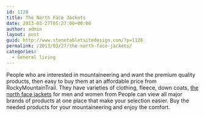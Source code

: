 ```yaml
---
id: 1128
title: The North Face Jackets
date: 2013-03-27T05:27:00+00:00
author: admin
layout: post
guid: http://www.stonetabletsitedesign.com/?p=1128
permalink: /2013/03/27/the-north-face-jackets/
categories:
  - General living
---
```

People who are interested in mountaineering and want the premium quality products, then easy to buy them at an affordable price from RockyMountainTrail. They have varieties of clothing, fleece, down coats, [the north face jackets](http://www.rockymountaintrail.com/outdoor/The_North_Face/) for men and women from People can view all major brands of products at one place that make your selection easier. Buy the needed products for your mountaineering and enjoy the comfort.